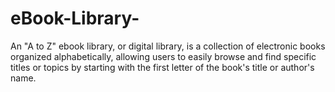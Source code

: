 # eBook-Library-
An "A to Z" ebook library, or digital library, is a collection of electronic books organized alphabetically, allowing users to easily browse and find specific titles or topics by starting with the first letter of the book's title or author's name.
